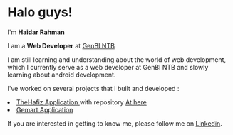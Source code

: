 # Halo guys!

I'm **Haidar Rahman**

I am a **Web Developer** at [GenBI NTB](https://www.instagram.com/genbi.ntb/)

I am still learning and understanding about the world of web development, which I currently serve as a web developer at GenBI NTB and slowly learning about android development.

I've worked on several projects that I built and developed : 
<li> <a href="http://thehafiz.my.id/"> TheHafiz Application </a> with repository <a href="https://github.com/haidarrahman30/HafizDev_TheHafiz-App/">At here</a></li>
<li> <a href="https://gemart.my.id/"> Gemart Application </a> </li>

If you are interested in getting to know me, please follow me on [Linkedin](https://www.linkedin.com/in/haidarrahman30/).

